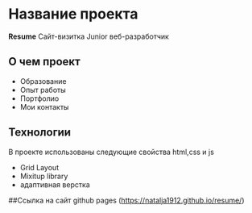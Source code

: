 # Название проекта
**Resume**
Сайт-визитка
Junior веб-разработчик

## О чем проект
 * Образование
 * Опыт работы
 * Портфолио
 * Мои контакты


## Технологии
В проекте использованы следующие свойства html,css и js
 * Grid Layout
 * Mixitup library
 * адаптивная верстка

##Ссылка на сайт github pages (https://natalja1912.github.io/resume/)

